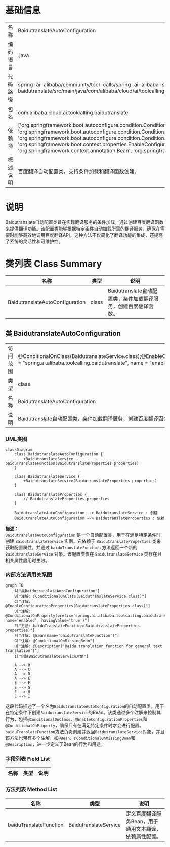 # 基础信息

|      |      |
|------|------|
| 名称 | BaidutranslateAutoConfiguration |
| 编码语言 | .java |
| 代码路径 | spring-ai-alibaba/community/tool-calls/spring-ai-alibaba-starter-tool-calling-baidutranslate/src/main/java/com/alibaba/cloud/ai/toolcalling/baidutranslate/BaidutranslateAutoConfiguration.java |
| 包名 | com.alibaba.cloud.ai.toolcalling.baidutranslate |
| 依赖项 | ['org.springframework.boot.autoconfigure.condition.ConditionalOnClass', 'org.springframework.boot.autoconfigure.condition.ConditionalOnMissingBean', 'org.springframework.boot.autoconfigure.condition.ConditionalOnProperty', 'org.springframework.boot.context.properties.EnableConfigurationProperties', 'org.springframework.context.annotation.Bean', 'org.springframework.context.annotation.Description'] |
| 概述说明 | 百度翻译自动配置类，支持条件加载和翻译函数创建。 |

# 说明

Baidutranslate自动配置类旨在实现翻译服务的条件加载，通过创建百度翻译函数来提供翻译功能。该配置类能够根据特定条件自动加载所需的翻译服务，确保在需要时能够高效地调用百度翻译API。这种方法不仅简化了翻译功能的集成，还提高了系统的灵活性和可维护性。

# 类列表 Class Summary

| 名称   | 类型  | 说明 |
|-------|------|-------------|
| BaidutranslateAutoConfiguration | class | Baidutranslate自动配置类，条件加载翻译服务，创建百度翻译函数。 |



## 类 BaidutranslateAutoConfiguration

|      |      |
|------|------|
| 访问范围 | @ConditionalOnClass(BaidutranslateService.class);@EnableConfigurationProperties(BaidutranslateProperties.class);@ConditionalOnProperty(prefix = "spring.ai.alibaba.toolcalling.baidutranslate", name = "enabled", havingValue = "true");public |
| 类型 | class |
| 名称 | BaidutranslateAutoConfiguration |
| 说明 | Baidutranslate自动配置类，条件加载翻译服务，创建百度翻译函数。 |


### UML类图

```mermaid
classDiagram
    class BaidutranslateAutoConfiguration {
        +BaidutranslateService baiduTranslateFunction(BaidutranslateProperties properties)
    }

    class BaidutranslateService {
        +BaidutranslateService(BaidutranslateProperties properties)
    }

    class BaidutranslateProperties {
        // BaidutranslateProperties properties
    }

    BaidutranslateAutoConfiguration --> BaidutranslateService : 创建
    BaidutranslateAutoConfiguration --> BaidutranslateProperties : 依赖
```

**描述：**  
`BaidutranslateAutoConfiguration` 是一个自动配置类，用于在满足特定条件时创建 `BaidutranslateService` 实例。它依赖于 `BaidutranslateProperties` 类来获取配置属性，并通过 `baiduTranslateFunction` 方法返回一个新的 `BaidutranslateService` 对象。该配置类仅在 `BaidutranslateService` 类存在且相关属性启用时生效。


### 内部方法调用关系图

```mermaid
graph TD
    A["类BaidutranslateAutoConfiguration"]
    B["注解: @ConditionalOnClass(BaidutranslateService.class)"]
    C["注解: @EnableConfigurationProperties(BaidutranslateProperties.class)"]
    D["注解: @ConditionalOnProperty(prefix='spring.ai.alibaba.toolcalling.baidutranslate', name='enabled', havingValue='true')"]
    E["方法: baiduTranslateFunction(BaidutranslateProperties properties)"]
    F["注解: @Bean(name='baiduTranslateFunction')"]
    G["注解: @ConditionalOnMissingBean"]
    H["注解: @Description('Baidu translation function for general text translation')"]
    I["创建BaidutranslateService对象"]

    A --> B
    A --> C
    A --> D
    A --> E
    E --> F
    E --> G
    E --> H
    E --> I
```

这段代码描述了一个名为`BaidutranslateAutoConfiguration`的自动配置类，用于在特定条件下创建`BaidutranslateService`的Bean。该类通过多个注解来控制其行为，包括`@ConditionalOnClass`、`@EnableConfigurationProperties`和`@ConditionalOnProperty`，确保只有在满足特定条件时才会进行配置。`baiduTranslateFunction`方法负责创建并返回`BaidutranslateService`对象，并且该方法也带有多个注解，如`@Bean`、`@ConditionalOnMissingBean`和`@Description`，进一步定义了Bean的行为和用途。

### 字段列表 Field List

| 名称  | 类型  | 说明 |
|-------|-------|------|

### 方法列表 Method List

| 名称  | 类型  | 说明 |
|-------|-------|------|
| baiduTranslateFunction | BaidutranslateService | 定义百度翻译服务Bean，用于通用文本翻译，依赖属性配置。 |




